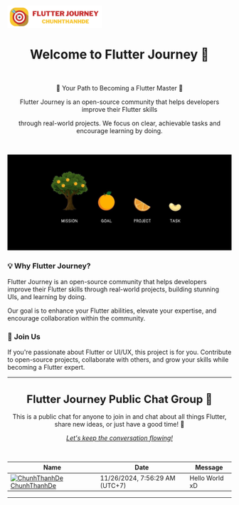 <img src="https://raw.githubusercontent.com/Flutter-Journey/.github/refs/heads/main/media/logo.png" alt="Flutter Journey Logo" height="50">

<div align="center">

# **Welcome to Flutter Journey 🎯**

</div>

<div align="center">
  <br>
  <p>🌱  Your Path to Becoming a Flutter Master 🌱 </p>
  <p>Flutter Journey is an open-source community that helps developers improve their Flutter skills</p>
  <p>through real-world projects. We focus on clear, achievable tasks and encourage learning by doing.</p>
  <br>
</div>

![Focus on Flutter](/media/focus_flutter.jpg)

### 💡 **Why Flutter Journey?**

Flutter Journey is an open-source community that helps developers improve their Flutter skills through real-world projects, building stunning UIs, and learning by doing.

Our goal is to enhance your Flutter abilities, elevate your expertise, and encourage collaboration within the community.


### 🚀 **Join Us**

If you're passionate about Flutter or UI/UX, this project is for you. Contribute to open-source projects, collaborate with others, and grow your skills while becoming a Flutter expert.

---

<div align="center">
  <h1 style="font-size: 24px;">Flutter Journey Public Chat Group 🎯</h1>
  <p>This is a public chat for anyone to join in and chat about all things Flutter, share new ideas, or just have a good time! 📝</p>
  <p><a href="https://github.com/ChunhThanhDe/ChunhThanhDe/issues/1#issuecomment-new" style="font-style: italic;">Let's keep the conversation flowing!</a></p>
  <br>
</div>

<!-- PublicChatGroup -->
| Name | Date | Message |
|---|---|---|
|[<img src="https://avatars.githubusercontent.com/u/98199185?s=24&u=43b85e2f73bd4fa076014769eac009907a06594f&v=4" alt="ChunhThanhDe" width="24" />  ChunhThanhDe](https://github.com/ChunhThanhDe)|11/26/2024, 7:56:29 AM (UTC+7)|Hello World xD|
<!-- /PublicChatGroup -->


---
